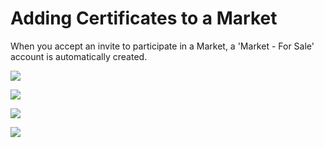 # Adding Certificates to a Market

When you accept an invite to participate in a Market, a 'Market - For Sale' account is automatically created. 

![](https://github.com/mrets/photos/blob/master/markets_certificates1.png?raw=true)

![](https://github.com/mrets/photos/blob/master/markets_certificates2.png?raw=true)

![](https://github.com/mrets/photos/blob/master/markets_certificates3.png?raw=true)

![](https://github.com/mrets/photos/blob/master/markets_certificates4.png?raw=true)
